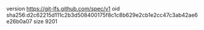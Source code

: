 version https://git-lfs.github.com/spec/v1
oid sha256:d2c62215d111c2b3d508400175f8c1c8b629e2cb1e2cc47c3ab42ae6e26b0a07
size 9201
